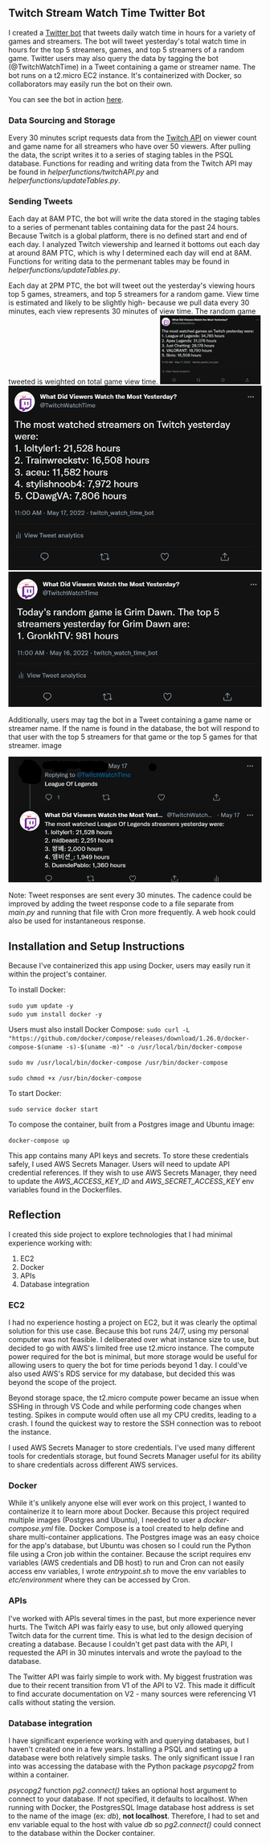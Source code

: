 ## Twitch Stream Watch Time Twitter Bot

I created a <a href="https://twitter.com/TwitchWatchTime" target="_blank">Twitter bot</a> that tweets daily watch time in hours for a variety of games and streamers. The bot will tweet yesterday's total watch time in hours for the top 5 streamers, games, and top 5 streamers of a random game. Twitter users may also query the data by tagging the bot (@TwitchWatchTime) in a Tweet containing a game or streamer name. The bot runs on a t2.micro EC2 instance.  It's containerized with Docker, so collaborators may easily run the bot on their own.  

You can see the bot in action <a href="https://twitter.com/TwitchWatchTime" target="_blank">here</a>.

### Data Sourcing and Storage
Every 30 minutes script requests data from the <a href="https://dev.twitch.tv/docs/api/" target="_blank">Twitch API</a> on viewer count and game name for all streamers who have over 50 viewers. After pulling the data, the script writes it to a series of staging tables in the PSQL database. Functions for reading and writing data from the Twitch API may be found in *helperfunctions/twitchAPI.py* and *helperfunctions/updateTables.py*.

### Sending Tweets
Each day at 8AM PTC, the bot will write the data stored in the staging tables to a series of permenant tables containing data for the past 24 hours. Because Twitch is a global platform, there is no defined start and end of each day. I analyzed Twitch viewership and learned it bottoms out each day at around 8AM PTC, which is why I determined each day will end at 8AM. Functions for writing data to the permenant tables may be found in *helperfunctions/updateTables.py*. 

Each day at 2PM PTC, the bot will tweet out the yesterday's viewing hours top 5 games, streamers, and top 5 streamers for a random game. View time is estimated and likely to be slightly high- because we pull data every 30 minutes, each view represents 30 minutes of view time. The random game tweeted is weighted on total game view time.
<img src="images/most_watched_games.png" width="200" >
![](images/most_watched_streamers.png)
![](images/random_game.png)

Additionally, users may tag the bot in a Tweet containing a game name or streamer name. If the name is found in the database, the bot will respond to that user with the top 5 streamers for that game or the top 5 games for that streamer.
image

![](images/game_response.png)

Note: Tweet responses are sent every 30 minutes. The cadence could be improved by adding the tweet response code to a file separate from *main.py* and running that file with Cron more frequently. A web hook could also be used for instantaneous response.


## Installation and Setup Instructions

Because I've containerized this app using Docker, users may easily run it within the project's container. 

To install Docker:

`sudo yum update -y`  
`sudo yum install docker -y` 

Users must also install Docker Compose:
`sudo curl -L "https://github.com/docker/compose/releases/download/1.26.0/docker-compose-$(uname -s)-$(uname -m)" -o /usr/local/bin/docker-compose`

`sudo mv /usr/local/bin/docker-compose /usr/bin/docker-compose`

`sudo chmod +x /usr/bin/docker-compose`


To start Docker:

`sudo service docker start`  

To compose the container, built from a Postgres image and Ubuntu image:

`docker-compose up`  

This app contains many API keys and secrets. To store these credentials safely, I used AWS Secrets Manager. Users will need to update API credential references. If they wish to use AWS Secrets Manager, they need to update the *AWS_ACCESS_KEY_ID* and *AWS_SECRET_ACCESS_KEY* env variables found in the Dockerfiles. 

## Reflection

I created this side project to explore technologies that I had minimal experience working with:
1. EC2
2. Docker
3. APIs
4. Database integration

### EC2
I had no experience hosting a project on EC2, but it was clearly the optimal solution for this use case. Because this bot runs 24/7, using my personal computer was not feasible. I deliberated over what instance size to use, but decided to go with AWS's limited free use t2.micro instance. The compute power required for the bot is minimal, but more storage would be useful for allowing users to query the bot for time periods beyond 1 day. I could've also used AWS's RDS service for my database, but decided this was beyond the scope of the project.
 
Beyond storage space, the t2.micro compute power became an issue when SSHing in through VS Code and while performing code changes when testing. Spikes in compute would often use all my CPU credits, leading to a crash. I found the quickest way to restore the SSH connection was to reboot the instance.
 
I used AWS Secrets Manager to store credentials. I've used many different tools for credentials storage, but found Secrets Manager useful for its ability to share credentials across different AWS services.

### Docker
While it's unlikely anyone else will ever work on this project, I wanted to containerize it to learn more about Docker. Because this project required multiple images (Postgres and Ubuntu), I needed to user a *docker-compose.yml* file.  Docker Compose is a tool created to help define and share multi-container applications.  The Postgres image was an easy choice for the app's database, but Ubuntu was chosen so I could run the Python file using a Cron job within the container. Because the script requires env variables (AWS credentials and DB host) to run and Cron can not easily access env variables, I wrote *entrypoint.sh* to move the env variables to *etc/environment* where they can be accessed by Cron. 

### APIs
I've worked with APIs several times in the past, but more experience never hurts. The Twitch API was fairly easy to use, but only allowed querying Twitch data for the current time. This is what led to the design decision of creating a database. Because I couldn't get past data with the API, I requested the API in 30 minutes intervals and wrote the payload to the database.
 
The Twitter API was fairly simple to work with. My biggest frustration was due to their recent transition from V1 of the API to V2. This made it difficult to find accurate documentation on V2 - many sources were referencing V1 calls without stating the version.

### Database integration
I have significant experience working with and querying databases, but I haven't created one in a few years. Installing a PSQL and setting up a database were both relatively simple tasks. The only significant issue I ran into was accessing the database with the Python package *psycopg2* from within a container.
 
*psycopg2* function *pg2.connect()* takes an optional host argument to connect to your database. If not specified, it defaults to localhost. When running with Docker, the PostgresSQL Image database host address is set to the name of the image (ex: *db*), **not localhost**. Therefore, I had to set and env variable equal to the host with value *db* so *pg2.connect()* could connect to the database within the Docker container.
